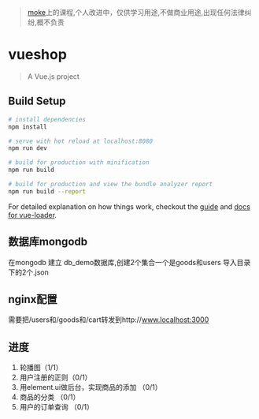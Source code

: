 >  [moke](http://coding.imooc.com/learn/list/113.html)上的课程,个人改进中，仅供学习用途,不做商业用途,出现任何法律纠纷,概不负责

# vueshop

> A Vue.js project

## Build Setup

``` bash
# install dependencies
npm install

# serve with hot reload at localhost:8080
npm run dev

# build for production with minification
npm run build

# build for production and view the bundle analyzer report
npm run build --report
```

For detailed explanation on how things work, checkout the [guide](http://vuejs-templates.github.io/webpack/) and [docs for vue-loader](http://vuejs.github.io/vue-loader).

## 数据库mongodb

在mongodb 建立 db_demo数据库,创建2个集合一个是goods和users
导入目录下的2个.json

## nginx配置
需要把/users和/goods和/cart转发到http://www.localhost:3000

## 进度

1. 轮播图（1/1）
2. 用户注册的正则（0/1）
3. 用element.ui做后台，实现商品的添加 （0/1）
4. 商品的分类 （0/1）
5. 用户的订单查询 （0/1）
